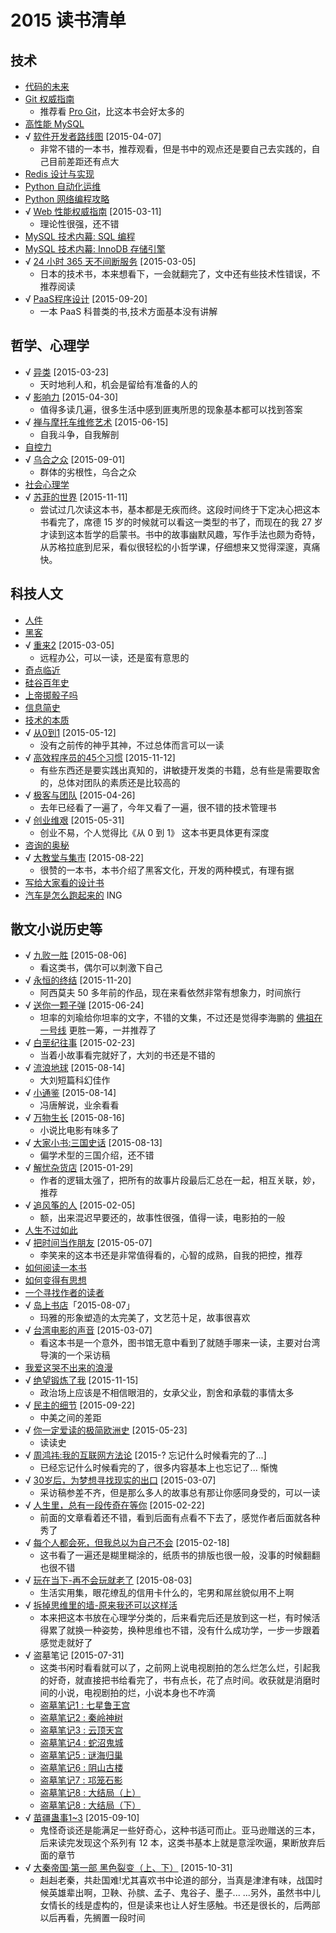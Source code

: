 # 2015 读书清单

## 技术

* [代码的未来](http://book.douban.com/subject/24536403/)
* [Git 权威指南](http://book.douban.com/subject/6526452/)
    * 推荐看 [Pro Git](http://book.douban.com/subject/3420144/)，比这本书会好太多的
* [高性能 MySQL](http://book.douban.com/subject/23008813/)
* √ [软件开发者路线图](http://book.douban.com/subject/4924164/) [2015-04-07]
    * 非常不错的一本书，推荐观看，但是书中的观点还是要自己去实践的，自己目前差距还有点大
* [Redis 设计与实现](http://book.douban.com/subject/25900156/)
* [Python 自动化运维](http://book.douban.com/subject/26258735/)
* [Python 网络编程攻略](http://book.douban.com/subject/26230343/)
* √ [Web 性能权威指南](http://book.douban.com/subject/25856314/) [2015-03-11]
    * 理论性很强，还不错
* [MySQL 技术内幕: SQL 编程](http://book.douban.com/subject/10569620/)
* [MySQL 技术内幕: InnoDB 存储引擎](http://book.douban.com/subject/24708143/)
* √ [24 小时 365 天不间断服务](http://book.douban.com/subject/26293733/) [2015-03-05]
    * 日本的技术书，本来想看下，一会就翻完了，文中还有些技术性错误，不推荐阅读
* √ [PaaS程序设计](http://book.douban.com/subject/26312377/) [2015-09-20]
    * 一本 PaaS 科普类的书,技术方面基本没有讲解

## 哲学、心理学

* √ [异类](http://book.douban.com/subject/25863621/) [2015-03-23]
    * 天时地利人和，机会是留给有准备的人的
* √ [影响力](http://book.douban.com/subject/1786387/) [2015-04-30]
    * 值得多读几遍，很多生活中感到匪夷所思的现象基本都可以找到答案
* √ [禅与摩托车维修艺术](http://book.douban.com/subject/6811366/) [2015-06-15]
    * 自我斗争，自我解剖
* [自控力](http://book.douban.com/subject/10786473/)
* √ [乌合之众](http://book.douban.com/subject/2256351/) [2015-09-01]
    * 群体的劣根性，乌合之众
* [社会心理学](http://book.douban.com/subject/1476651/)
* √ [苏菲的世界](http://book.douban.com/subject/1045818/) [2015-11-11]
    * 尝试过几次读这本书，基本都是无疾而终。这段时间终于下定决心把这本书看完了，席德 15 岁的时候就可以看这一类型的书了，而现在的我 27 岁才读到这本哲学的启蒙书。书中的故事幽默风趣，写作手法也颇为奇特，从苏格拉底到尼采，看似很轻松的小哲学课，仔细想来又觉得深邃，真痛快。

## 科技人文

* [人件](http://book.douban.com/subject/1108725/)
* [黑客](http://book.douban.com/subject/6860890/)
* √ [重来2](http://book.douban.com/subject/25861795/) [2015-03-05]
    * 远程办公，可以一读，还是蛮有意思的
* [奇点临近](http://book.douban.com/subject/6855803/)
* [硅谷百年史](http://book.douban.com/subject/25857804/)
* [上帝掷骰子吗](http://book.douban.com/subject/1467022/)
* [信息简史](http://book.douban.com/subject/25752043/)
* [技术的本质](http://book.douban.com/subject/25846075/)
* √ [从0到1](http://book.douban.com/subject/26297606/) [2015-05-12]
    * 没有之前传的神乎其神，不过总体而言可以一读
* √ [高效程序员的45个习惯](http://book.douban.com/subject/4164024/) [2015-11-12]
    * 有些东西还是要实践出真知的，讲敏捷开发类的书籍，总有些是需要取舍的，总体对团队的素质还是比较高的
* √ [极客与团队](http://book.douban.com/subject/21372237/) [2015-04-26]
    * 去年已经看了一遍了，今年又看了一遍，很不错的技术管理书
* √ [创业维艰](http://book.douban.com/subject/26306686/) [2015-05-31]
    * 创业不易，个人觉得比《从 0 到 1》 这本书更具体更有深度
* [咨询的奥秘](http://book.douban.com/subject/25785829/)
* √ [大教堂与集市](http://book.douban.com/subject/25881855/) [2015-08-22]
    * 很赞的一本书，本书介绍了黑客文化，开发的两种模式，有理有据
* [写给大家看的设计书](http://book.douban.com/subject/3323633/)
* [汽车是怎么跑起来的](http://book.douban.com/subject/25761310/) ING

## 散文小说历史等

* √ [九败一胜](http://book.douban.com/subject/25975454/) [2015-08-06]
    * 看这类书，偶尔可以刺激下自己
* √ [永恒的终结](http://book.douban.com/subject/25829693/) [2015-11-20]
    * 阿西莫夫 50 多年前的作品，现在来看依然非常有想象力，时间旅行
* √ [送你一颗子弹](http://book.douban.com/subject/4238362/) [2015-06-24]
    * 坦率的刘瑜给你坦率的文字，不错的文集，不过还是觉得李海鹏的 [佛祖在一号线](http://book.douban.com/subject/4872671/) 更胜一筹，一并推荐了
* √ [白垩纪往事](http://book.douban.com/subject/4832901/) [2015-02-23]
    * 当着小故事看完就好了，大刘的书还是不错的
* √ [流浪地球](http://book.douban.com/subject/3266609/) [2015-08-14]
    * 大刘短篇科幻佳作 
* √ [小通鉴](http://book.douban.com/subject/25741447/) [2015-08-14]
    * 冯唐解说，业余看看 
* √ [万物生长](http://book.douban.com/subject/3018339/) [2015-08-16]
    * 小说比电影有味多了
* √ [大家小书:三国史话](http://book.douban.com/subject/10605395/) [2015-08-13]
    * 偏学术型的三国介绍，还不错 
* √ [解忧杂货店](http://book.douban.com/subject/25862578/) [2015-01-29]
    * 作者的逻辑太强了，把所有的故事片段最后汇总在一起，相互关联，妙，推荐
* √ [追风筝的人](http://book.douban.com/subject/1770782/) [2015-02-05]
    * 额，出来混迟早要还的，故事性很强，值得一读，电影拍的一般
* [人生不过如此](http://book.douban.com/subject/1987453/)
* √ [把时间当作朋友](http://book.douban.com/subject/3609132/) [2015-05-07]
    * 李笑来的这本书还是非常值得看的，心智的成熟，自我的把控，推荐
* [如何阅读一本书](http://book.douban.com/subject/1013208/)
* [如何变得有思想](http://book.douban.com/subject/26268552/)
* [一个寻找作者的读者](http://www.ituring.com.cn/book/1432)
* √ [岛上书店](http://book.douban.com/subject/26340138/)「2015-08-07」
    * 玛雅的形象塑造的太完美了，文艺范十足，故事很喜欢
* √ [台湾电影的声音](http://book.douban.com/subject/25812567/) [2015-03-07]
    * 看这本书是一个意外，图书馆无意中看到了就随手哪来一读，主要对台湾导演的一个采访稿
* [我爱这哭不出来的浪漫](http://book.douban.com/subject/25913058/)
* √ [绝望锻炼了我](http://book.douban.com/subject/24257591/) [2015-11-15]
    * 政治场上应该是不相信眼泪的，女承父业，割舍和承载的事情太多
* √ [民主的细节](http://book.douban.com/subject/3813669/) [2015-09-22]
    * 中美之间的差距
* √ [你一定爱读的极简欧洲史](http://book.douban.com/subject/5366248/) [2015-05-23]
    * 读读史
* √ [周鸿祎:我的互联网方法论](http://book.douban.com/subject/25928983/) [2015-? 忘记什么时候看完的了...]
    * 已经忘记什么时候看完的了，很多内容基本上也忘记了... 惭愧
* √ [30岁后，为梦想寻找现实的出口](http://book.douban.com/subject/25974698/) [2015-03-07]
    * 采访稿参差不齐，但是那么多人的故事总有那让你感同身受的，可以一读
* √ [人生里，总有一段传奇在等你](http://book.douban.com/subject/26257660/) [2015-02-22]
    * 前面的文章看着还不错，看到后面有点看不下去了，感觉作者后面就各种秀了
* √ [每个人都会死，但我总以为自己不会](http://book.douban.com/subject/25718139/) [2015-02-18]
    * 这书看了一遍还是糊里糊涂的，纸质书的排版也很一般，没事的时候翻翻也很不错
* √ [玩在当下-再不会玩就老了](https://read.douban.com/ebook/2218222/) [2015-08-03]
    * 生活实用集，眼花缭乱的信用卡什么的，宅男和屌丝貌似用不上啊
* √ [拆掉思维里的墙-原来我还可以这样活](http://book.douban.com/subject/4953695/)
    * 本来把这本书放在心理学分类的，后来看完后还是放到这一栏，有时候活得累了就换一种姿势，换种思维也不错，没有什么成功学，一步一步跟着感觉走就好了
* √ 盗墓笔记 [2015-07-31]
    * 这类书闲时看看就可以了，之前网上说电视剧拍的怎么烂怎么烂，引起我的好奇，就直接把书给看完了，书有点长，花了点时间。收获就是消磨时间的小说，电视剧拍的烂，小说本身也不咋滴
    * [盗墓笔记1 : 七星鲁王宫](http://book.douban.com/subject/3244665/)
    * [盗墓笔记2 : 秦岭神树](http://book.douban.com/subject/2057285/)
    * [盗墓笔记3 : 云顶天宫](http://book.douban.com/subject/2298149/)
    * [盗墓笔记4 : 蛇沼鬼城](http://book.douban.com/subject/3266344/)
    * [盗墓笔记5 : 谜海归巢](http://book.douban.com/subject/3800166/)
    * [盗墓笔记6 : 阴山古楼](http://book.douban.com/subject/4173968/)
    * [盗墓笔记7 : 邛笼石影](http://book.douban.com/subject/5254315/)
    * [盗墓笔记8 : 大结局（上）](http://book.douban.com/subject/6974232/)
    * [盗墓笔记8 : 大结局（下）](http://book.douban.com/subject/6974102/)
* √ [苗疆蛊事1~3](http://book.douban.com/subject/25768277/) [2015-09-10]
    * 鬼怪奇谈还是能满足一些好奇心，这种书适可而止。亚马逊赠送的三本，后来读完发现这个系列有 12 本，这类书基本上就是意淫吹逼，果断放弃后面的章节
* √ [大秦帝国·第一部 黑色裂变（上、下）](http://book.douban.com/subject/1425075/) [2015-10-31]
    * 赳赳老秦，共赴国难!尤其喜欢书中论道的部分，当真是津津有味，战国时候英雄辈出啊，卫鞅、孙膑、孟子、鬼谷子、墨子... ...另外，虽然书中儿女情长的线是虚构的，但是读来也让人好生感触。书还是很长的，后两部以后再看，先搁置一段时间
